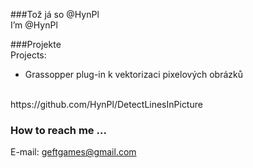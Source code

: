 ###Tož já so @HynPl
<br>
I’m @HynPl

###Projekte
<br>
Projects:
- Grassopper plug-in k vektorizaci pixelových obrázků
<br>
https://github.com/HynPl/DetectLinesInPicture

### How to reach me ...
E-mail: geftgames@gmail.com
